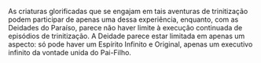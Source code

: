 ﻿As criaturas glorificadas que se engajam em tais aventuras de trinitização podem participar de apenas uma dessa experiência, enquanto, com as Deidades do Paraíso, parece não haver limite à execução continuada de episódios de trinitização. A Deidade parece estar limitada em apenas um aspecto: só pode haver um Espírito Infinito e Original, apenas um executivo infinito da vontade unida do Pai-Filho.